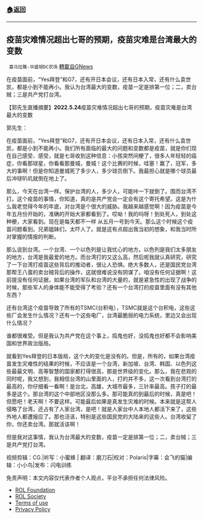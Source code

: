 ###  [:house:返回](README.md)
---


## 疫苗灾难情况超出七哥的预期，疫苗灾难是台湾最大的变数
` 喜马拉雅-华盛顿DC农场` [轉載自GNews](https://gnews.org/zh-hans/2652198/)

在疫苗面前，“Yes拜登”和G7，还有开日本会议，还有日本入常，还有什么袁世凯，都是小到不能再小。我认为台湾最大的变数，疫苗一定是排第一位；二，卖台贼；三是共产党打台湾。
  
【郭先生直播摘要】**2022.5.24**疫苗灾难情况超出七哥的预期，疫苗灾难是台湾最大的变数
 
郭先生：
 
在疫苗面前，“Yes拜登”和G7，还有开日本会议，还有日本入常，还有什么袁世凯，都是小到不能再小。我们所有面临的最大的问题和变数都是疫苗，就是你们现在自己感受、感受，就是七哥收到这种信息：小孩突然间梗了，很多人年轻轻的癌症，你看那球星，你看看那曼城，曼城！这个比赛的时候，哇塞！赢了，冠军，多大的事啊！但是你知道曼城死了多少人，多少球员倒下。我最担心就是哪个球员最后冲球叭叽就倒在地上了。
 
那么，今天在台湾一样。保护台湾的人，多少人，可能咔一下就倒了。围而台湾不打。这个疫苗的事情，你知道，真的是共产党会一定会有这个寄托希望。这是为什么我老觉得今年的年底，对台湾是个很大的威胁。我越来越感觉啊！因为疫苗是今年五月份开始的，准确的开始大家都看到了。哎呦！我的吗呀！到处死人，到处这种梗，大家看到。现在是每天都不一样 从五月一号到今天。那么这个时候这个疫苗问题看到。兄弟姐妹们，太吓人了。就是这有点超出我当初的想象，和我当时所对掌握的情报的判断。
 
那么说到台湾。一个台湾、一个以色列是让我忧心的地方。以色列是我们太多朋友的地方，台湾是我最爱的地方。而台湾打的又这么高，然后呢我就认真研究，研究了一下台湾打疫苗这些背后的推动者，很让人恐惧。绝大多数人，还是国民党台湾那帮王八蛋的卖台贼背后的操作，这就很难说没有阴谋了。咱没有任何证据啊！这前提没有任何证据，如果台湾的军队和台湾的大量的，就是紧急性的出现了战争的时候，那些军人的身体能不能受得了考验？还有一个台湾打的疫苗里面有没有其他东西？
 
还有台湾这个疫苗导致了所有的TSMC(台积电），TSMC就是这个台积电，这些这些厂会发生什么情况？还有一个这些电厂，台湾最脆弱的电力系统，里边又会出现什么情况？
 
谁都很难受。但是我认为共产党在这个事上，捣鬼也好，没捣鬼也好都不会影响美国和世界政治版局。
 
就看到Yes拜登的日本版局，这个大的变化是没有的。但是，所有的，如果台湾疫苗发生灾难性的结果的时候，不应该是一个台湾，新加坡、台湾、韩国、以色列这些最最文明、高等智慧的国家都打得很高，那是世界级的变化。那么，我在悲观的同时呢，我又想到，我相信台湾的山里面的人，打的并不多，这一次看到台湾打的最高的，你仔细看一看啊！是台北，高雄，大城市最多，三针率最高。孩子打的最多是这个。那台湾的这个中部地区没那么多。那可能真的到最后的时候，真是吧！但愿吧！老天啊！不要这样。可能最后如果是真发生灾难的时候。本来就是这帮人侵略了台湾，还占有了人家台湾，是吧！就是人家台中人本地人都活下来了，这些外地人都遭报应了。那也活该，特别是这些国民党的大陆来的这些人。台湾收留了你，你还卖台湾。那就活该啊！
 
但是我对这事情，我认为台湾最大的变数，疫苗一定是排第一位；二，卖台贼；三是共产党打台湾。

视频剪辑：CG.|听写：小蜜蜂 | 翻译：磨刀石|校对：Polaris|字幕：会飞的猫|编辑：小小鸟|发布：闪电训练

免责声明：本文内容仅代表作者个人观点，平台不承担任何法律风险。
  
- [ROL Foundation](https://rolfoundation.org/)
- [ROL Society](https://rolsociety.org/)
- [Terms of use](https://gnews.org/terms-of-use-3/)
- [Privacy Policy](https://gnews.org/privacy-policy/)
